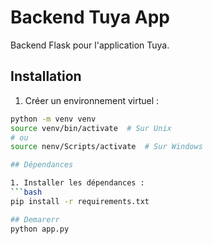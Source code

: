 # Backend Tuya App

Backend Flask pour l'application Tuya.

## Installation

1. Créer un environnement virtuel :
```bash
python -m venv venv
source venv/bin/activate  # Sur Unix
# ou
source nenv/Scripts/activate  # Sur Windows

## Dépendances

1. Installer les dépendances :
```bash
pip install -r requirements.txt

## Demarerr
python app.py